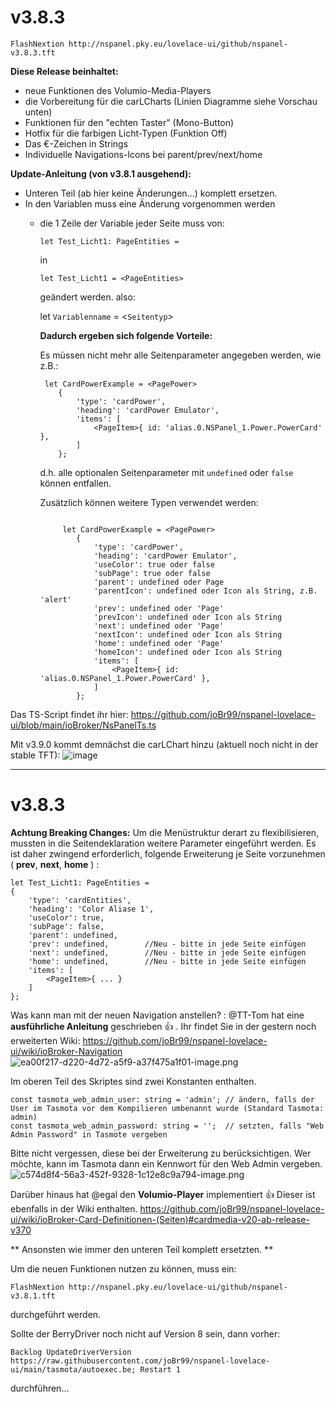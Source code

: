 # v3.8.3

```
FlashNextion http://nspanel.pky.eu/lovelace-ui/github/nspanel-v3.8.3.tft
```

**Diese Release beinhaltet:**  
* neue Funktionen des Volumio-Media-Players
* die Vorbereitung für die carLCharts (Linien Diagramme siehe Vorschau unten)
* Funktionen für den "echten Taster" (Mono-Button)
* Hotfix für die farbigen Licht-Typen (Funktion Off)
* Das €-Zeichen in Strings
* Individuelle Navigations-Icons bei parent/prev/next/home

**Update-Anleitung (von v3.8.1 ausgehend):**
* Unteren Teil (ab hier keine Änderungen...) komplett ersetzen.
* In den Variablen muss eine Änderung vorgenommen werden
  * die 1 Zeile der Variable jeder Seite muss von:
    ```
    let Test_Licht1: PageEntities =
    ```
    in 
    ```
    let Test_Licht1 = <PageEntities>
    ```
    geändert werden.
    also:

    let `Variablenname` = <`Seitentyp`>

    **Dadurch ergeben sich folgende Vorteile:**

    Es müssen nicht mehr alle Seitenparameter angegeben werden, wie z.B.:

    ```
     let CardPowerExample = <PagePower>
        {
            'type': 'cardPower',
            'heading': 'cardPower Emulator',
            'items': [
                <PageItem>{ id: 'alias.0.NSPanel_1.Power.PowerCard' },
            ]
        };
    ``` 
    d.h. alle optionalen Seitenparameter mit `undefined` oder `false` können entfallen.

    Zusätzlich können weitere Typen verwendet werden:

    ```
    
         let CardPowerExample = <PagePower>
            {
                'type': 'cardPower',
                'heading': 'cardPower Emulator',
                'useColor': true oder false
                'subPage': true oder false
                'parent': undefined oder Page
                'parentIcon': undefined oder Icon als String, z.B. 'alert'
                'prev': undefined oder 'Page'
                'prevIcon': undefined oder Icon als String
                'next': undefined oder 'Page'
                'nextIcon': undefined oder Icon als String
                'home': undefined oder 'Page' 
                'homeIcon': undefined oder Icon als String
                'items': [
                    <PageItem>{ id: 'alias.0.NSPanel_1.Power.PowerCard' },
                ]
            };
    ```

Das TS-Script findet ihr hier:
https://github.com/joBr99/nspanel-lovelace-ui/blob/main/ioBroker/NsPanelTs.ts

Mit v3.9.0 kommt demnächst die carLChart hinzu (aktuell noch nicht in der stable TFT):
![image](https://user-images.githubusercontent.com/102996011/212189531-103e384a-d403-4ed1-a99f-fa3d29c72523.png)


***

# v3.8.3

**Achtung Breaking Changes:**
Um die Menüstruktur derart zu flexibilisieren, mussten in die Seitendeklaration weitere Parameter eingeführt werden. Es ist daher zwingend erforderlich, folgende Erweiterung je Seite vorzunehmen ( **prev**, **next**, **home** ) :

```
let Test_Licht1: PageEntities =
{
    'type': 'cardEntities',
    'heading': 'Color Aliase 1',
    'useColor': true,
    'subPage': false,
    'parent': undefined,
    'prev': undefined,        //Neu - bitte in jede Seite einfügen
    'next': undefined,        //Neu - bitte in jede Seite einfügen
    'home': undefined,        //Neu - bitte in jede Seite einfügen
    'items': [
        <PageItem>{ ... }
    ]
};
```

Was kann man mit der neuen Navigation anstellen? :
@TT-Tom hat eine **ausführliche Anleitung** geschrieben :+1: . Ihr findet Sie in der gestern noch erweiterten Wiki:
https://github.com/joBr99/nspanel-lovelace-ui/wiki/ioBroker-Navigation
![ea00f217-d220-4d72-a5f9-a37f475a1f01-image.png](/assets/uploads/files/1673007025441-ea00f217-d220-4d72-a5f9-a37f475a1f01-image.png) 

Im oberen Teil des Skriptes sind zwei Konstanten enthalten. 
```
const tasmota_web_admin_user: string = 'admin'; // ändern, falls der User im Tasmota vor dem Kompilieren umbenannt wurde (Standard Tasmota: admin)
const tasmota_web_admin_password: string = '';  // setzten, falls "Web Admin Password" in Tasmote vergeben
```
Bitte nicht vergessen, diese bei der Erweiterung zu berücksichtigen. Wer möchte, kann im Tasmota dann ein Kennwort für den Web Admin vergeben. 
![c574d8f4-56a3-452f-9328-1c12e8c9a794-image.png](/assets/uploads/files/1673005668537-c574d8f4-56a3-452f-9328-1c12e8c9a794-image.png) 

Darüber hinaus hat @egal den **Volumio-Player** implementiert :+1: 
Dieser ist ebenfalls in der Wiki enthalten.
https://github.com/joBr99/nspanel-lovelace-ui/wiki/ioBroker-Card-Definitionen-(Seiten)#cardmedia-v20-ab-release-v370

** Ansonsten wie immer den unteren Teil komplett ersetzten. **

Um die neuen Funktionen nutzen zu können, muss ein:
```
FlashNextion http://nspanel.pky.eu/lovelace-ui/github/nspanel-v3.8.1.tft
```
durchgeführt werden.

Sollte der BerryDriver noch nicht auf Version 8 sein, dann vorher:
```
Backlog UpdateDriverVersion https://raw.githubusercontent.com/joBr99/nspanel-lovelace-ui/main/tasmota/autoexec.be; Restart 1
```
durchführen...